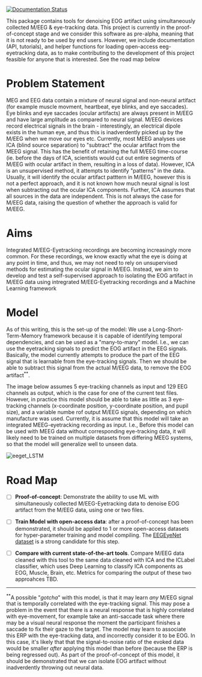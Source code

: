 [![Documentation Status](https://readthedocs.org/projects/eoglearn/badge/?version=latest)](https://eoglearn.readthedocs.io/en/latest/?badge=latest)

This package contains tools for denoising EOG artifact using simultaneously collected M/EEG & eye-tracking data. This project is currently in the proof-of-concept stage and we consider this software as pre-alpha, meaning that it is not ready to be used by end users. However, we include documentation (API, tutorials), and helper functions for loading open-access eeg-eyetracking data, as to make contributing to the development of this project feasible for anyone that is interested. See the road map below


Problem Statement
=================

MEG and EEG data contain a mixture of neural signal and non-neural artifact (for example muscle movment, heartbeat, eye blinks, and eye saccades). Eye blinks and eye saccades (ocular artifacts) are always present in M/EEG and have large amplitude as compared to neural signal. M/EEG devices record electrical signals in the brain - interestingly, an electrical dipole exists in the human eye, and thus this is inadverdently picked up by the M/EEG when we move our eyes etc. Currently, most MEEG analyses use ICA (blind source separation) to "subtract" the ocular artifact from the MEEG signal. This has the benefit of retaining the full M/EEG time-course (ie. before the days of ICA, scientists would cut out entire segments of M/EEG with ocular artifact in them, resulting in a loss of data). However, ICA is an unsupervised method, it attempts to identify "patterns" in the data. Usually, it will identify the ocular artifact patttern in M/EEG, however this is not a perfect approach, and it is not known how much neural signal is lost when subtracting out the ocular ICA components. Further, ICA assumes that all sources in the data are independent. This is not always the case for M/EEG data, raising the question of whether the approach is valid for M/EEG.

Aims
====

Integrated M/EEG-Eyetracking recordings are becoming increasingly more common. For these recordings, we know exactly what the eye is doing at any point in time, and thus, we may not need to rely on unsupervised methods for estimating the ocular signal in M/EEG. Instead, we aim to develop and test a self-supervised approach to isolating the EOG artifact in M/EEG data using intregrated M/EEG-Eyetracking recordings and a Machine Learning framework

Model
=====

As of this writing, this is the set-up of the model: We use a Long-Short-Term-Memory framework because it is capable of identifying temporal dependencies, and can be used as a "many-to-many" model. I.e., we can use the eyetracking signals to predict the EOG artifact in the EEG signals. Basically, the model currently attempts to produce the part of the EEG signal that is learnable from the eye-tracking signals. Then we should be able to subtract this signal from the actual M/EEG data, to remove the EOG artifact<sup>**</sup>.

The image below assumes 5 eye-tracking channels as input and 129 EEG channels as output, which is the case for one of the current test files. However, in practice this model should be able to take  as little as 3 eye-tracking channels (x-coordinate position, y-coordinate position, and pupil size), and a variable numbe rof output M/EEG signals, depending on which manufacture was used. Currently, it is assume that this model will take an integrated MEEG-eyetracking recording as input. I.e., Before this model can be used with MEEG data without corresponding eye-tracking data, it will likely need to be trained on multiple datasets from differing MEEG systems, so that the model will generalize well to unseen data.

![eeget_LSTM](https://github.com/scott-huberty/eog-learn/assets/52462026/838b4559-9c95-4cd9-b452-ba95d2ff2d42)



Road Map
========

- [ ] **Proof-of-concept**: Demonstrate the ability to use ML with simultaneously collected M/EEG-Eyetracking data to denoise EOG artifact from the M/EEG data, using one or two files.
- [ ]  **Train Model with open-access data**: after a proof-of-concept has been demonstrated, it should be applied to 1 or more open-access datasets for hyper-parameter training and model compiling. The [EEGEyeNet dataset](https://osf.io/ktv7m/) is a strong candidate for this step.
- [ ]  **Compare with current state-of-the-art tools**. Compare M/EEG data cleaned with this tool to the same data cleaned with ICA and the ICLabel classifier, which uses Deep 
       Learning to classify ICA components as EOG, Muscle, Brain, etc. Metrics for comparing the output of these two approahces TBD.



------------------------------------------
<sup>**</sup>A possible "*gotcha*" with this model, is that it may learn _any_ M/EEG signal that is temporally correlated with the eye-tracking signal. This may pose a problem in the event that there is a neural response that is highly correlated with eye-movement, for example take an anti-saccade task where there may be a visual neural response the moment the participant finishes a saccade to fix their gaze to the target. The model may learn to associate this ERP with the eye-tracking data, and incorrectly consider it to be EOG. In this case, it's likely that that the signal-to-noise ratio of the evoked data would be smaller _after_ applying this model than before (because the ERP is being regressed out). As part of the proof-of-concept of this model, it should be demonstrated that we can isolate EOG artifact without inadverdently throwing out neural data.


